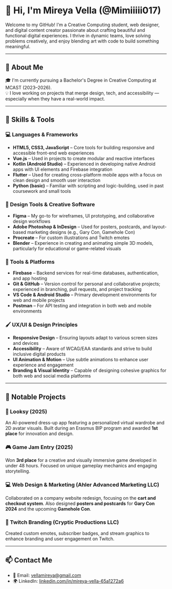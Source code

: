 # 👋 Hi, I'm Mireya Vella (@Mimiiiii017)

Welcome to my GitHub! I'm a Creative Computing student, web designer, and digital content creator passionate about crafting beautiful and functional digital experiences. I thrive in dynamic teams, love solving problems creatively, and enjoy blending art with code to build something meaningful.

---

## 💼 About Me

🎓 I'm currently pursuing a Bachelor's Degree in Creative Computing at MCAST (2023–2026).  
💡 I love working on projects that merge design, tech, and accessibility — especially when they have a real-world impact.

---

## 🧠 Skills & Tools

### 💻 Languages & Frameworks
- **HTML5, CSS3, JavaScript** – Core tools for building responsive and accessible front-end web experiences
- **Vue.js** – Used in projects to create modular and reactive interfaces
- **Kotlin (Android Studio)** – Experienced in developing native Android apps with UI elements and Firebase integration
- **Flutter** – Used for creating cross-platform mobile apps with a focus on clean design and smooth user interaction
- **Python (basic)** – Familiar with scripting and logic-building, used in past coursework and small tools

### 🎨 Design Tools & Creative Software
- **Figma** – My go-to for wireframes, UI prototyping, and collaborative design workflows
- **Adobe Photoshop & InDesign** – Used for posters, postcards, and layout-based marketing designs (e.g., Gary Con, Gamehole Con)
- **Procreate** – For custom illustrations and Twitch emotes
- **Blender** – Experience in creating and animating simple 3D models, particularly for educational or game-related visuals

### 🧰 Tools & Platforms
- **Firebase** – Backend services for real-time databases, authentication, and app hosting
- **Git & GitHub** – Version control for personal and collaborative projects; experienced in branching, pull requests, and project tracking
- **VS Code & Android Studio** – Primary development environments for web and mobile projects
- **Postman** – For API testing and integration in both web and mobile environments

### 🖌️ UX/UI & Design Principles
- **Responsive Design** – Ensuring layouts adapt to various screen sizes and devices
- **Accessibility** – Aware of WCAG/EAA standards and strive to build inclusive digital products
- **UI Animation & Motion** – Use subtle animations to enhance user experience and engagement
- **Branding & Visual Identity** – Capable of designing cohesive graphics for both web and social media platforms

---

## 📂 Notable Projects

### 👗 Looksy (2025)
An AI-powered dress-up app featuring a personalized virtual wardrobe and 2D avatar visuals. Built during an Erasmus BIP program and awarded **1st place** for innovation and design.

### 🎮 Game Jam Entry (2025)
Won **3rd place** for a creative and visually immersive game developed in under 48 hours. Focused on unique gameplay mechanics and engaging storytelling.

### 💻 Web Design & Marketing (Ahler Advanced Marketing LLC)
Collaborated on a company website redesign, focusing on the **cart and checkout system**. Also designed **posters and postcards** for **Gary Con 2024** and the upcoming **Gamehole Con**.

### 🎨 Twitch Branding (Cryptic Productions LLC)
Created custom emotes, subscriber badges, and stream graphics to enhance branding and user engagement on Twitch.

---

## 📫 Contact Me

- 📧 Email: vellamireya@gmail.com  
- 🌍 LinkedIn: [linkedin.com/in/mireya-vella-65a1272a6](https://www.linkedin.com/in/mireya-vella-65a1272a6/)  



<!---
Mimiiiii017/Mimiiiii017 is a ✨ special ✨ repository because its `README.md` (this file) appears on your GitHub profile.
You can click the Preview link to take a look at your changes.
--->
